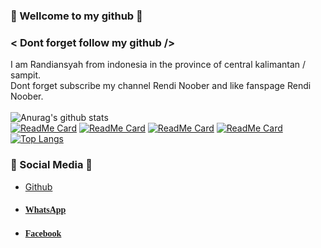 ### 🔰 Wellcome to my github 🔰<br>
### < Dont forget follow my github /> <br>
I am Randiansyah from indonesia in the province of central kalimantan / sampit. <br>
Dont forget subscribe my channel Rendi Noober and like fanspage Rendi Noober. <br><br>
![Anurag's github stats](https://github-readme-stats.vercel.app/api?username=Rendi-ID&show_icons=true&theme=radical)<br>
[![ReadMe Card](https://github-readme-stats.vercel.app/api/pin/?username=Rendi-ID&repo=kalkulator-cli-cpp&show_icons=true&theme=radical)](https://github.com/anuraghazra/github-readme-stats)
[![ReadMe Card](https://github-readme-stats.vercel.app/api/pin/?username=Rendi-ID&repo=simple-code-calendar&show_icons=true&theme=radical)](https://github.com/anuraghazra/github-readme-stats)
[![ReadMe Card](https://github-readme-stats.vercel.app/api/pin/?username=Rendi-ID&repo=brute_force_file_zip&show_icons=true&theme=radical)](https://github.com/anuraghazra/github-readme-stats)
[![ReadMe Card](https://github-readme-stats.vercel.app/api/pin/?username=Rendi-ID&repo=Ddos_Puyuh&show_icons=true&theme=radical)](https://github.com/anuraghazra/github-readme-stats)
[![Top Langs](https://github-readme-stats.vercel.app/api/top-langs/?username=Rendi-ID&langs_count=8&show_icons=true&theme=radical)](https://github.com/anuraghazra/github-readme-stats)
### 📱 Social Media 📱
- <a href="https://github.com/Rendi-ID">Github</a>
- <h4 style="font-family:'Caveat', cursive"><a href="http://api.whatsapp.com/send?phone=628998941414">WhatsApp</a></h4>
- <h4 style="font-family:'Caveat', cursive"><a href="https://www.facebook.com/profile.php?id=100028387906209">Facebook</a></h4>
